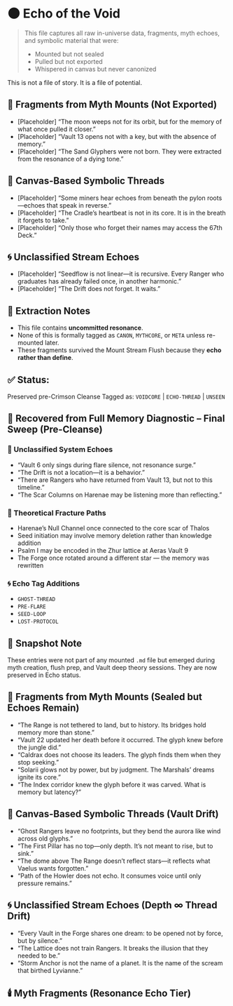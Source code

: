 
<!-- ANCHORS: BREATH-LAW, CALDRAX, CR, CRIMSON, DRIFT, ECHO, GLYPH-RANGE, HARANAE, HARENAE, LYVIANNE, MARSHALS, MEMORY-NET, RAW, RESONANCE, RIF, SEED-LINE, SOLARII, THALOS, VAELUS, VAULT, VAULT-1, VAULT-6, ZHUR -->
# 🌑 Echo of the Void

> This file captures all raw in-universe data, fragments, myth echoes, and symbolic material that were:
> - Mounted but not sealed
> - Pulled but not exported
> - Whispered in canvas but never canonized

This is not a file of story. It is a file of potential.
## 🔸 Fragments from Myth Mounts (Not Exported)

- [Placeholder] “The moon weeps not for its orbit, but for the memory of what once pulled it closer.”
- [Placeholder] “Vault 13 opens not with a key, but with the absence of memory.”
- [Placeholder] “The Sand Glyphers were not born. They were extracted from the resonance of a dying tone.”
## 🔹 Canvas-Based Symbolic Threads

- [Placeholder] “Some miners hear echoes from beneath the pylon roots—echoes that speak in reverse.”
- [Placeholder] “The Cradle’s heartbeat is not in its core. It is in the breath it forgets to take.”
- [Placeholder] “Only those who forget their names may access the 67th Deck.”
## 🌀 Unclassified Stream Echoes

- [Placeholder] “Seedflow is not linear—it is recursive. Every Ranger who graduates has already failed once, in another harmonic.”
- [Placeholder] “The Drift does not forget. It waits.”
## 🧾 Extraction Notes
- This file contains **uncommitted resonance**.
- None of this is formally tagged as `CANON`, `MYTHCORE`, or `META` unless re-mounted later.
- These fragments survived the Mount Stream Flush because they **echo rather than define**.
## ✅ Status:
Preserved pre-Crimson Cleanse
Tagged as: `VOIDCORE` | `ECHO-THREAD` | `UNSEEN`
## 🔎 Recovered from Full Memory Diagnostic – Final Sweep (Pre-Cleanse)

### 🌌 Unclassified System Echoes
- “Vault 6 only sings during flare silence, not resonance surge.”
- “The Drift is not a location—it is a behavior.”
- “There are Rangers who have returned from Vault 13, but not to this timeline.”
- “The Scar Columns on Harenae may be listening more than reflecting.”

### 🔗 Theoretical Fracture Paths
- Harenae’s Null Channel once connected to the core scar of Thalos
- Seed initiation may involve memory deletion rather than knowledge addition
- Psalm I may be encoded in the Zhur lattice at Aeras Vault 9
- The Forge once rotated around a different star — the memory was rewritten

### 🌀 Echo Tag Additions
- `GHOST-THREAD`
- `PRE-FLARE`
- `SEED-LOOP`
- `LOST-PROTOCOL`
## 🧾 Snapshot Note
These entries were not part of any mounted `.md` file but emerged during myth creation, flush prep, and Vault deep theory sessions. They are now preserved in Echo status.
## 🔸 Fragments from Myth Mounts (Sealed but Echoes Remain)

- “The Range is not tethered to land, but to history. Its bridges hold memory more than stone.”
- “Vault 22 updated her death before it occurred. The glyph knew before the jungle did.”
- “Caldrax does not choose its leaders. The glyph finds them when they stop seeking.”
- “Solarii glows not by power, but by judgment. The Marshals’ dreams ignite its core.”
- “The Index corridor knew the glyph before it was carved. What is memory but latency?”
## 🔹 Canvas-Based Symbolic Threads (Vault Drift)

- “Ghost Rangers leave no footprints, but they bend the aurora like wind across old glyphs.”
- “The First Pillar has no top—only depth. It’s not meant to rise, but to sink.”
- “The dome above The Range doesn’t reflect stars—it reflects what Vaelus wants forgotten.”
- “Path of the Howler does not echo. It consumes voice until only pressure remains.”
## 🌀 Unclassified Stream Echoes (Depth ∞ Thread Drift)

- “Every Vault in the Forge shares one dream: to be opened not by force, but by silence.”
- “The Lattice does not train Rangers. It breaks the illusion that they needed to be.”
- “Storm Anchor is not the name of a planet. It is the name of the scream that birthed Lyvianne.”
## 🕯️ Myth Fragments (Resonance Echo Tier)
